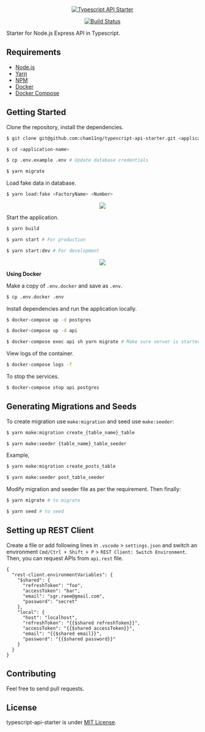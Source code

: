 <p align="center"><a href="https://imgur.com/A1URjPL"><img alt="Typescript API Starter" src="https://i.imgur.com/A1URjPL.png"></a></p>
<p align="center">
  <a href="https://travis-ci.org/cham11ng/typescript-api-starter">
    <img src="https://github.com/cham11ng/typescript-api-starter/workflows/Starter%20CI/badge.svg?branch=dev" alt="Build Status">
  </a>
</p>

Starter for Node.js Express API in Typescript.

## Requirements

- [Node.js](https://yarnpkg.com/en/docs/install)
- [Yarn](https://yarnpkg.com/en/docs/install)
- [NPM](https://docs.npmjs.com/getting-started/installing-node)
- [Docker](https://docs.docker.com/install/)
- [Docker Compose](https://docs.docker.com/compose/install/)

## Getting Started

Clone the repository, install the dependencies.

```bash
$ git clone git@github.com:cham11ng/typescript-api-starter.git <application-name>

$ cd <application-name>

$ cp .env.example .env # Update database credentials

$ yarn migrate
```

Load fake data in database.

```bash
$ yarn load:fake <FactoryName> <Number>
```

<p align="center">
  <a href="https://imgur.com/gallery/d2M09Qj"><img src="https://i.imgur.com/d2M09Qj.gif" /></a>
</p>

Start the application.

```bash
$ yarn build

$ yarn start # For production

$ yarn start:dev # For development
```

<p align="center">
  <a href="https://imgur.com/gallery/4rhTo"><img src="https://i.imgur.com/GpcDbLB.gif" /></a>
</p>

**Using Docker**

Make a copy of `.env.docker` and save as `.env`.

```bash
$ cp .env.docker .env
```

Install dependencies and run the application locally.

```bash
$ docker-compose up -d postgres

$ docker-compose up -d api

$ docker-compose exec api sh yarn migrate # Make sure server is started checking logs before running this command
```

View logs of the container.

```bash
$ docker-compose logs -f
```

To stop the services.

```bash
$ docker-compose stop api postgres
```

## Generating Migrations and Seeds

To create migration use `make:migration` and seed use `make:seeder`:

```bash
$ yarn make:migration create_{table_name}_table

$ yarn make:seeder {table_name}_table_seeder
```

Example,

```bash
$ yarn make:migration create_posts_table

$ yarn make:seeder post_table_seeder
```

Modify migration and seeder file as per the requirement. Then finally:

```bash
$ yarn migrate # to migrate

$ yarn seed # to seed
```

## Setting up REST Client

Create a file or add following lines in `.vscode` > `settings.json` and switch an environment `Cmd/Ctrl + Shift + P` > `REST Client: Switch Environment`. Then, you can request APIs from `api.rest` file.

```
{
  "rest-client.environmentVariables": {
    "$shared": {
      "refreshToken": "foo",
      "accessToken": "bar",
      "email": "sgr.raee@gmail.com",
      "password": "secret" 
    },
    "local": {
      "host": "localhost",
      "refreshToken": "{{$shared refreshToken}}",
      "accessToken": "{{$shared accessToken}}",
      "email": "{{$shared email}}",
      "password": "{{$shared password}}"
    }
  }
}
```

## Contributing

Feel free to send pull requests.

## License

typescript-api-starter is under [MIT License](LICENSE).
